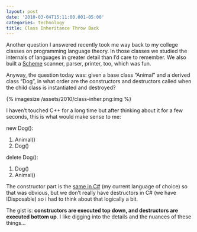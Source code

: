 ```yaml
---
layout: post
date: '2010-03-04T15:11:00.001-05:00'
categories: technology
title: Class Inheritance Throw Back
---
```


Another question I answered recently took me way back to my college classes on programming language theory. In those classes we studied the internals of languages in greater detail than I’d care to remember. We also built a [Scheme](http://en.wikipedia.org/wiki/Scheme_(programming_language)) scanner, parser, printer, too, which was fun.

Anyway, the question today was: given a base class “Animal” and a derived class “Dog”, in what order are the constructors and destructors called when the child class is instantiated and destroyed?

{% imagesize /assets/2010/class-inher.png:img %}

I haven’t touched C++ for a long time but after thinking about it for a few seconds, this is what would make sense to me:

new Dog():   
  1. Animal()    
  2. Dog()

delete Dog():  
  1. Dog()    
  2. Animal()

The constructor part is the [same in C#](http://www.yoda.arachsys.com/csharp/constructors.html) (my current language of choice) so that was obvious, but we don’t really have destructors in C# (we have IDisposable) so i had to think about that logically a bit. 

The gist is: **constructors are executed top down, and destructors are executed bottom up**. I like digging into the details and the nuances of these things...